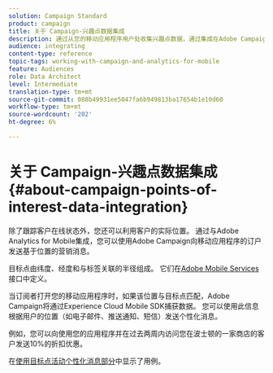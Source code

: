 ```yaml
---
solution: Campaign Standard
product: campaign
title: 关于 Campaign-兴趣点数据集成
description: 通过从您的移动应用程序用户处收集兴趣点数据，通过集成在Adobe Campaign中向用户发送基于位置的营销消息。
audience: integrating
content-type: reference
topic-tags: working-with-campaign-and-analytics-for-mobile
feature: Audiences
role: Data Architect
level: Intermediate
translation-type: tm+mt
source-git-commit: 088b49931ee5047fa6b949813ba17654b1e10d60
workflow-type: tm+mt
source-wordcount: '202'
ht-degree: 6%

---
```



# 关于 Campaign-兴趣点数据集成{#about-campaign-points-of-interest-data-integration}

除了跟踪客户在线状态外，您还可以利用客户的实际位置。 通过与Adobe Analytics for Mobile集成，您可以使用Adobe Campaign向移动应用程序的订户发送基于位置的营销消息。

目标点由纬度、经度和与标签关联的半径组成。 它们在[Adobe Mobile Services](https://docs.adobe.com/content/help/en/mobile-services/using/home.html)接口中定义。

当订阅者打开您的移动应用程序时，如果该位置与目标点匹配，Adobe Campaign将通过Experience Cloud Mobile SDK捕获数据。 您可以使用此信息根据用户的位置（如电子邮件、推送通知、短信）发送个性化消息。

例如，您可以向使用您的应用程序并在过去两周内访问您在波士顿的一家商店的客户发送10%的折扣优惠。

在[使用目标点活动个性化消息部分](../../integrating/using/personalizing-campaign-messages-with-point-of-interest-data.md)中显示了用例。
